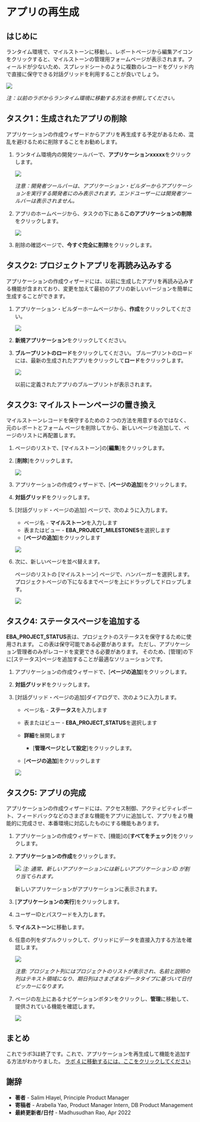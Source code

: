 # アプリの再生成

## はじめに

ランタイム環境で、マイルストーンに移動し、レポートページから編集アイコンをクリックすると、マイルストーンの管理用フォームページが表示されます。フィールドが少ないため、スプレッドシートのように複数のレコードをグリッド内で直接に保守できる対話グリッドを利用することが良いでしょう。

![](images/milestone-form.png " ")

_注：以前のラボからランタイム環境に移動する方法を参照してください。_

## タスク1：生成されたアプリの削除

アプリケーションの作成ウィザードからアプリを再生成する予定があるため、混乱を避けるために削除することをお勧めします。

1.  ランタイム環境内の開発ツールバーで、**アプリケーションxxxxx**をクリックします。
    
    ![](images/dev-toolbar.png " ")
    
    _注意：開発者ツールバーは、アプリケーション・ビルダーからアプリケーションを実行する開発者にのみ表示されます。エンドユーザーには開発者ツールバーは表示されません。_
    
2.  アプリのホームページから、タスクの下にある**このアプリケーションの削除**をクリックします。
    
    ![](images/delete-app.png " ")
    
3.  削除の確認ページで、**今すぐ完全に削除**をクリックします。


## タスク2: プロジェクトアプリを再読み込みする

アプリケーションの作成ウィザードには、以前に生成したアプリを再読み込みする機能が含まれており、変更を加えて最初のアプリの新しいバージョンを簡単に生成することができます。

1.  アプリケーション・ビルダーホームページから、**作成**をクリックしてください。
    
    ![](images/create-app.png " ")
    
2.  **新規アプリケーション**をクリックしてください。
    
3.  **ブループリントのロード**をクリックしてください。 ブループリントのロードには、最新の生成されたアプリをクリックして**ロード**をクリックします。
    
    ![](images/load-blueprint.png " ")
    
    以前に定義されたアプリのブループリントが表示されます。

## タスク3: マイルストーンページの置き換え
マイルストーンレコードを保守するための 2 つの方法を用意するのではなく、元のレポートとフォーム ページを削除してから、新しいページを追加して、ページのリストに再配置します。

1. ページのリストで、[マイルストーン]の[**編集**]をクリックします。
2. [**削除**]をクリックします。  

    ![](images/delete-old-page.png " ")

3. アプリケーションの作成ウィザードで、[**ページの追加**]をクリックします。
4. **対話グリッド**をクリックします。
5. [対話グリッド・ページの追加] ページで、次のように入力します。
     - ページ名 - **マイルストーン**を入力します
     - 表またはビュー - **EBA\_PROJECT\_MILESTONES**を選択します
     - [**ページの追加**]をクリックします  

    ![](images/set-milestones.png " ")

6. 次に、新しいページを並べ替えます。

    ページのリストの [マイルストーン] ページで、ハンバーガーを選択します。
     プロジェクトページの下になるまでページを上にドラッグしてドロップします。

    ![](images/move-milestones.png " ")


## タスク4: ステータスページを追加する
**EBA\_PROJECT\_STATUS**表は、プロジェクトのステータスを保守するために使用されます。 この表は保守可能である必要があります。 ただし、アプリケーション管理者のみがレコードを変更できる必要があります。 そのため、[管理]の下に[ステータス]ページを追加することが最適なソリューションです。

1. アプリケーションの作成ウィザードで、[**ページの追加**]をクリックします。
2. **対話グリッド**をクリックします。
3. [対話グリッド・ページの追加]ダイアログで、次のように入力します。
     - ページ名 - **ステータス**を入力します
     - 表またはビュー - **EBA\_PROJECT\_STATUS**を選択します
     - **詳細**を展開します
         - [**管理ページとして設定**]をクリックします。

     - [**ページの追加**]をクリックします  

    ![](images/set-status.png " ")


## タスク5: アプリの完成
アプリケーションの作成ウィザードには、アクセス制御、アクティビティレポート、フィードバックなどのさまざまな機能をアプリに追加して、アプリをより機能的に完成させ、本番環境に対応したものにする機能もあります。

1. アプリケーションの作成ウィザードで、[機能]の[**すべてをチェック**]をクリックします。
2. **アプリケーションの作成**をクリックします。

    ![](images/check-features.png " ")
    *注: 通常、新しいアプリケーションには新しいアプリケーション ID が割り当てられます。*

    新しいアプリケーションがアプリケーションに表示されます。

3. [**アプリケーションの実行**]をクリックします。
4. ユーザーIDとパスワードを入力します。
5. **マイルストーン**に移動します。
6. 任意の列をダブルクリックして、グリッドにデータを直接入力する方法を確認します。

    ![](images/view-milestones.png " ")

    *注意: プロジェクト列にはプロジェクトのリストが表示され、名前と説明の列はテキスト領域になり、期日列はさまざまなデータタイプに基づいて日付ピッカーになります。*

7. ページの左上にあるナビゲーションボタンをクリックし、**管理**に移動して、提供されている機能を確認します。

    ![](images/view-admin.png " ")

## **まとめ**

これでラボ3は終了です。これで、アプリケーションを再生成して機能を追加する方法がわかりました。 [ラボ 4 に移動するには、ここをクリックしてください](?lab=lab-4-improving-dashboard)

## **謝辞**

  - **著者** - Salim Hlayel, Principle Product Manager
  - **寄稿者** - Arabella Yao, Product Manager Intern, DB Product Management
  - **最終更新者/日付** - Madhusudhan Rao, Apr 2022
